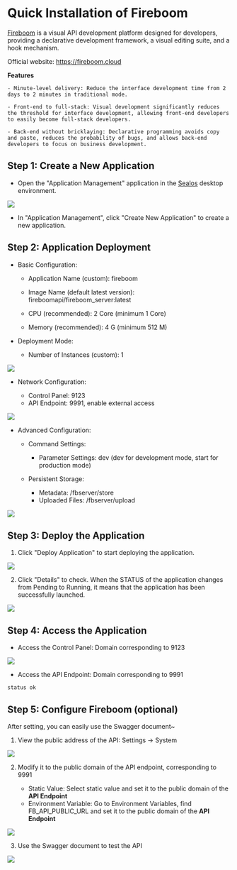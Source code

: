 # Quick Installation of Fireboom

[Fireboom](https://fireboom.cloud) is a visual API development platform designed for developers, providing a declarative development framework, a visual editing suite, and a hook mechanism.


Official website: https://fireboom.cloud

**Features**

```
- Minute-level delivery: Reduce the interface development time from 2 days to 2 minutes in traditional mode.

- Front-end to full-stack: Visual development significantly reduces the threshold for interface development, allowing front-end developers to easily become full-stack developers.

- Back-end without bricklaying: Declarative programming avoids copy and paste, reduces the probability of bugs, and allows back-end developers to focus on business development.
```

## Step 1: Create a New Application

- Open the "Application Management" application in the [Sealos](https://cloud.sealos.io) desktop environment.

![](../images/fireboom/1-1.png)

- In "Application Management", click "Create New Application" to create a new application.


## Step 2: Application Deployment

- Basic Configuration:
  
  - Application Name (custom): fireboom
  
  - Image Name (default latest version): fireboomapi/fireboom_server:latest
  
  - CPU (recommended): 2 Core (minimum 1 Core)
  
  - Memory (recommended): 4 G (minimum 512 M)

- Deployment Mode:
  
  - Number of Instances (custom): 1

![](../images/fireboom/2-1.png)

- Network Configuration:
  
  - Control Panel: 9123
  - API Endpoint: 9991, enable external access

![](../images/fireboom/2-2.png)

- Advanced Configuration:

  - Command Settings:
    - Parameter Settings: dev (dev for development mode, start for production mode)
  
  - Persistent Storage:

    - Metadata: /fbserver/store
    - Uploaded Files: /fbserver/upload


![](../images/fireboom/2-3.png)

## Step 3: Deploy the Application

1. Click "Deploy Application" to start deploying the application.

![](../images/fireboom/3-1.png)

2. Click "Details" to check. When the STATUS of the application changes from Pending to Running, it means that the application has been successfully launched.

![](../images/fireboom/3-2.png)

## Step 4: Access the Application

- Access the Control Panel: Domain corresponding to 9123

![](../images/fireboom/4-1.png)

- Access the API Endpoint: Domain corresponding to 9991

```
status ok
```

## Step 5: Configure Fireboom (optional)

After setting, you can easily use the Swagger document~

1. View the public address of the API: Settings -> System

![](../images/fireboom/5-1.png)

2. Modify it to the public domain of the API endpoint, corresponding to 9991

    - Static Value: Select static value and set it to the public domain of the **API Endpoint**
    - Environment Variable: Go to Environment Variables, find FB_API_PUBLIC_URL and set it to the public domain of the **API Endpoint**

![](../images/fireboom/5-2.png)


3. Use the Swagger document to test the API

![](../images/fireboom/5-3.png)